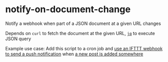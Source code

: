 # notify-on-document-change

Notify a webhook when part of a JSON document at a given URL changes

Depends on `curl` to fetch the document at the given URL, [`jq`](https://stedolan.github.io/jq/) to execute JSON query

Example use case: Add this script to a cron job and [use an IFTTT webhook to send a push notification](https://medium.com/better-programming/how-to-send-push-notifications-to-your-phone-from-any-script-6b70e34748f6) when [a new post is added somewhere](https://www.reddit.com/r/redditdev/comments/cemmmh/using_reddit_apijson_to_query/eu3s7my)
